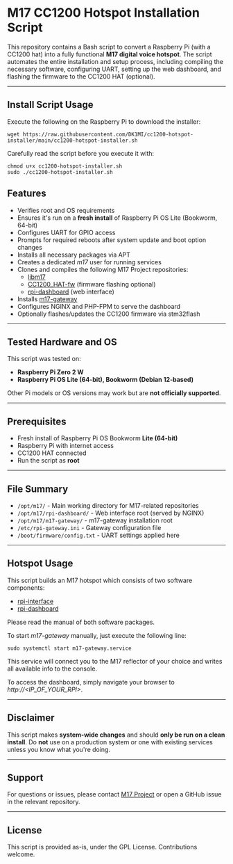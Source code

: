 # M17 CC1200 Hotspot Installation Script

This repository contains a Bash script to convert a Raspberry Pi (with a CC1200 hat) into a fully functional **M17 digital voice hotspot**. The script automates the entire installation and setup process, including compiling the necessary software, configuring UART, setting up the web dashboard, and flashing the firmware to the CC1200 HAT (optional).

---

## Install Script Usage

Execute the following on the Raspberry Pi to download the installer:

```
wget https://raw.githubusercontent.com/DK1MI/cc1200-hotspot-installer/main/cc1200-hotspot-installer.sh
```

Carefully read the script before you execute it with:

```
chmod u+x cc1200-hotspot-installer.sh
sudo ./cc1200-hotspot-installer.sh
```

## Features

- Verifies root and OS requirements
- Ensures it's run on a **fresh install** of Raspberry Pi OS Lite (Bookworm, 64-bit)
- Configures UART for GPIO access
- Prompts for required reboots after system update and boot option changes
- Installs all necessary packages via APT
- Creates a dedicated _m17_ user for running services
- Clones and compiles the following M17 Project repositories:
  - [libm17](https://github.com/M17-Project/libm17)
  - [CC1200_HAT-fw](https://github.com/M17-Project/CC1200_HAT-fw) (firmware flashing optional)
  - [rpi-dashboard](https://github.com/M17-Project/rpi-dashboard) (web interface)
- Installs [m17-gateway](https://github.com/jancona/m17)
- Configures NGINX and PHP-FPM to serve the dashboard
- Optionally flashes/updates the CC1200 firmware via stm32flash

---

## Tested Hardware and OS

This script was tested on:

- **Raspberry Pi Zero 2 W**
- **Raspberry Pi OS Lite (64-bit), Bookworm (Debian 12-based)**

Other Pi models or OS versions may work but are **not officially supported**.

---

## Prerequisites

- Fresh install of Raspberry Pi OS Bookworm **Lite (64-bit)**
- Raspberry Pi with internet access
- CC1200 HAT connected
- Run the script as **root**

---

## File Summary

- `/opt/m17/` - Main working directory for M17-related repositories
- `/opt/m17/rpi-dashboard/` - Web interface root (served by NGINX)
- `/opt/m17/m17-gateway/` - m17-gateway installation root
- `/etc/rpi-gateway.ini` - Gateway configuration file
- `/boot/firmware/config.txt` - UART settings applied here

---

## Hotspot Usage

This script builds an M17 hotspot which consists of two software components:

- [rpi-interface](https://github.com/M17-Project/rpi-interface)
- [rpi-dashboard](https://github.com/M17-Project/rpi-dashboard)

Please read the manual of both software packages.

To start _m17-gateway_ manually, just execute the following line:

```
sudo systemctl start m17-gateway.service
```

This service will connect you to the M17 reflector of your choice and writes all available info to the console.

To access the dashboard, simply navigate your browser to _http://<IP_OF_YOUR_RPI>_.

---

## Disclaimer

This script makes **system-wide changes** and should **only be run on a clean install**. Do **not** use on a production system or one with existing services unless you know what you're doing.

---

## Support

For questions or issues, please contact [M17 Project](https://m17project.org/) or open a GitHub issue in the relevant repository.

---

## License

This script is provided as-is, under the GPL License. Contributions welcome.

